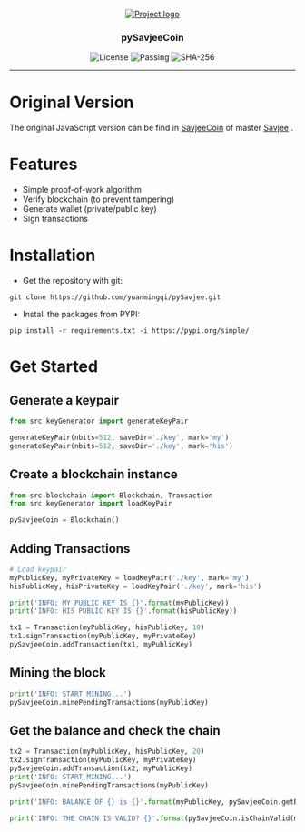 <p align="center">
  <a href="" rel="noopener">
 <img src="https://github.com/yuanmingqi/pySavjeeCoin/tree/main/src/logo.png" alt="Project logo"></a>
</p>

<h3 align="center">pySavjeeCoin</h3>

<div align="center">

  <img src="https://img.shields.io/badge/License-MIT-blue.svg" alt="License">
  <img src="https://img.shields.io/badge/Bulid-Passing-green.svg" alt="Passing">
  <img src="https://img.shields.io/badge/Hash-SHA--256-purple.svg" alt="SHA-256">

</div>

---

# Original Version
The original JavaScript version can be find in [SavjeeCoin](https://github.com/Savjee/SavjeeCoin) of master [Savjee](https://www.savjee.be/) .

# Features
- Simple proof-of-work algorithm
- Verify blockchain (to prevent tampering)
- Generate wallet (private/public key)
- Sign transactions

# Installation

- Get the repository with git:
```shell
git clone https://github.com/yuanmingqi/pySavjee.git
```

- Install the packages from PYPI:
```shell
pip install -r requirements.txt -i https://pypi.org/simple/ 
```

# Get Started
## Generate a keypair
```python
from src.keyGenerator import generateKeyPair

generateKeyPair(nbits=512, saveDir='./key', mark='my')
generateKeyPair(nbits=512, saveDir='./key', mark='his')
```

## Create a blockchain instance
```python
from src.blockchain import Blockchain, Transaction
from src.keyGenerator import loadKeyPair

pySavjeeCoin = Blockchain()
```

## Adding Transactions
```python
# Load keypair
myPublicKey, myPrivateKey = loadKeyPair('./key', mark='my')
hisPublicKey, hisPrivateKey = loadKeyPair('./key', mark='his')

print('INFO: MY PUBLIC KEY IS {}'.format(myPublicKey))
print('INFO: HIS PUBLIC KEY IS {}'.format(hisPublicKey))

tx1 = Transaction(myPublicKey, hisPublicKey, 10)
tx1.signTransaction(myPublicKey, myPrivateKey)
pySavjeeCoin.addTransaction(tx1, myPublicKey)
```

## Mining the block
```python
print('INFO: START MINING...')
pySavjeeCoin.minePendingTransactions(myPublicKey)
```

## Get the balance and check the chain
```python
tx2 = Transaction(myPublicKey, hisPublicKey, 20)
tx2.signTransaction(myPublicKey, myPrivateKey)
pySavjeeCoin.addTransaction(tx2, myPublicKey)
print('INFO: START MINING...')
pySavjeeCoin.minePendingTransactions(myPublicKey)

print('INFO: BALANCE OF {} is {}'.format(myPublicKey, pySavjeeCoin.getBalanceAddress(myPublicKey)))

print('INFO: THE CHAIN IS VALID? {}'.format(pySavjeeCoin.isChainValid(myPublicKey)))
```
